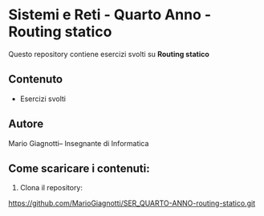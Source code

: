 # Sistemi e Reti - Quarto Anno - Routing statico

Questo repository contiene esercizi svolti su  **Routing statico** 



## Contenuto


- Esercizi svolti


## Autore

Mario Giagnotti– Insegnante di Informatica

## Come scaricare i contenuti:

1. Clona il repository:

https://github.com/MarioGiagnotti/SER_QUARTO-ANNO-routing-statico.git
